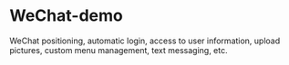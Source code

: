 # WeChat-demo
WeChat positioning, automatic login, access to user information, upload pictures, custom menu management, text messaging, etc.
